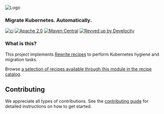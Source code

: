 ![Logo](https://github.com/openrewrite/rewrite/raw/main/doc/logo-oss.png)
### Migrate Kubernetes. Automatically.

[![ci](https://github.com/openrewrite/rewrite-kubernetes/actions/workflows/ci.yml/badge.svg)](https://github.com/openrewrite/rewrite-kubernetes/actions/workflows/ci.yml)
[![Apache 2.0](https://img.shields.io/github/license/openrewrite/rewrite-kubernetes.svg)](https://www.apache.org/licenses/LICENSE-2.0)
[![Maven Central](https://img.shields.io/maven-central/v/org.openrewrite.recipe/rewrite-kubernetes.svg)](https://mvnrepository.com/artifact/org.openrewrite.recipe/rewrite-kubernetes)
[![Revved up by Develocity](https://img.shields.io/badge/Revved%20up%20by-Develocity-06A0CE?logo=Gradle&labelColor=02303A)](https://ge.openrewrite.org/scans)

### What is this?

This project implements [Rewrite recipes](https://github.com/openrewrite/rewrite) to perform Kubernetes hygiene and migration tasks.

Browse [a selection of recipes available through this module in the recipe catalog](https://docs.openrewrite.org/recipes/kubernetes).

## Contributing

We appreciate all types of contributions. See the [contributing guide](https://github.com/openrewrite/.github/blob/main/CONTRIBUTING.md) for detailed instructions on how to get started.
